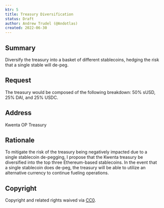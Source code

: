 ```yaml
---
ktr: 5
title: Treasury Diversification 
status: Draft
author: Andrew Trudel (@Andotlas)
created: 2022-06-30
---
```


## Summary

Diversify the treasury into a basket of different stablecoins, hedging the risk that a single stable will de-peg. 

## Request

The treasury would be composed of the following breakdown: 
50% sUSD, 25% DAI, and 25% USDC. 

## Address

Kwenta OP Treasury 

## Rationale

To mitigate the risk of the treasury being negatively impacted due to a single stablecoin de-pegging, I propose that the Kwenta treasury be diversified into the top three Ethereum-based stablecoins. In the event that a single stablecoin does de-peg, the treasury will be able to utilize an alternative currency to continue fueling operations. 

## Copyright

Copyright and related rights waived via [CC0](https://creativecommons.org/publicdomain/zero/1.0/).
